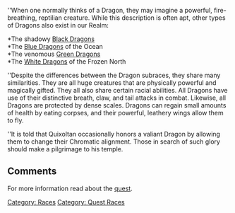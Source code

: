 ''When one normally thinks of a Dragon, they may imagine a powerful,
fire-breathing, reptilian creature. While this description is often apt,
other types of Dragons also exist in our Realm:

*The shadowy [Black Dragons](Black_Dragons "wikilink")  
*The [Blue Dragons](Blue_Dragons "wikilink") of the Ocean  
*The venomous [Green Dragons](Green_Dragons "wikilink")  
*The [White Dragons](White_Dragons "wikilink") of the Frozen North

''Despite the differences between the Dragon subraces, they share many
similarities. They are all huge creatures that are physically powerful
and magically gifted. They all also share certain racial abilities. All
Dragons have use of their distinctive breath, claw, and tail attacks in
combat. Likewise, all Dragons are protected by dense scales. Dragons can
regain small amounts of health by eating corpses, and their powerful,
leathery wings allow them to fly.

''It is told that Quixoltan occasionally honors a valiant Dragon by
allowing them to change their Chromatic alignment. Those in search of
such glory should make a pilgrimage to his temple.

## Comments

For more information read about the
[quest](Chromatic_Dragon_Quest.md "wikilink").

[Category: Races](Category:_Races "wikilink") [Category: Quest
Races](Category:_Quest_Races "wikilink")
